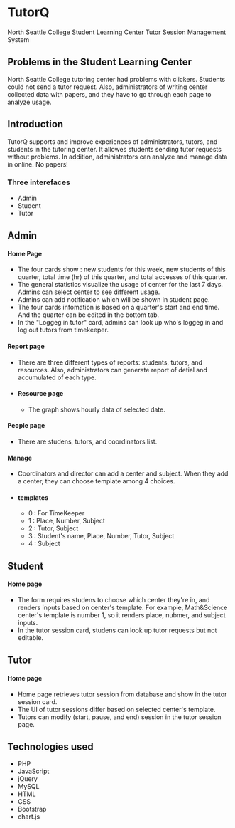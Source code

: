 # TutorQ
North Seattle College Student Learning Center Tutor Session Management System

## Problems in the Student Learning Center
North Seattle College tutoring center had problems with clickers. Students could not send a tutor request. Also, administrators of writing center collected data with papers, and they have to go through each page to analyze usage.

## Introduction
TutorQ supports and improve experiences of administrators, tutors, and students in the tutoring center. It allowes students sending tutor requests without problems. In addition, administrators can analyze and manage data in online. No papers!  

### Three interefaces 
- Admin
- Student
- Tutor

## Admin

#### Home Page
- The four cards show : new students for this week, new students of this quarter, total time (hr) of this quarter, and total accesses of this quarter. 
- The general statistics visualize the usage of center for the last 7 days. Admins can select center to see different usage. 
- Admins can add notification which will be shown in student page. 
- The four cards infomation is based on a quarter's start and end time. And the quarter can be edited in the bottom tab. 
- In the "Loggeg in tutor" card, admins can look up who's loggeg in and log out tutors from timekeeper.


#### Report page
- There are three different types of reports: students, tutors, and resources. Also, administrators can generate report of detial and accumulated of each type.
- #### Resource page
  - The graph shows hourly data of selected date. 

#### People page
- There are studens, tutors, and coordinators list.

#### Manage
- Coordinators and director can add a center and subject. When they add a center, they can choose template among 4 choices. 
- #### templates 
  - 0 : For TimeKeeper
  - 1 : Place, Number, Subject
  - 2 : Tutor, Subject
  - 3 : Student's name, Place, Number, Tutor, Subject 
  - 4 : Subject
  
## Student 

#### Home page
- The form requires studens to choose which center they're in, and renders inputs based on center's template. For example, Math&Science center's template is number 1, so it renders place, nubmer, and subject inputs. 
- In the tutor session card, studens can look up tutor requests but not editable. 

## Tutor

#### Home page
- Home page retrieves tutor session from database and show in the tutor session card. 
- The UI of tutor sessions differ based on selected center's template. 
- Tutors can modify (start, pause, and end) session in the tutor session page. 

## Technologies used
- PHP
- JavaScript
- jQuery
- MySQL
- HTML
- CSS
- Bootstrap
- chart.js
